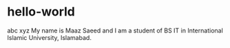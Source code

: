 # hello-world
abc xyz
My name is Maaz Saeed and I am a student of BS IT in International Islamic University, Islamabad.
